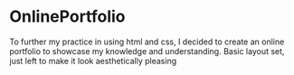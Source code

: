 # OnlinePortfolio
To further my practice in using html and css, I decided to create an online portfolio to showcase my knowledge and understanding. Basic layout set, just left to make it look aesthetically pleasing

